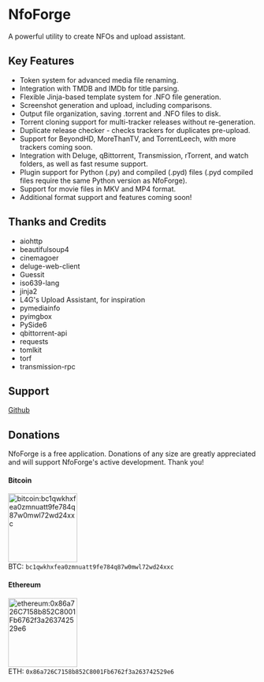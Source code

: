 # NfoForge

A powerful utility to create NFOs and upload assistant.

## Key Features

- Token system for advanced media file renaming.
- Integration with TMDB and IMDb for title parsing.
- Flexible Jinja-based template system for .NFO file generation.
- Screenshot generation and upload, including comparisons.
- Output file organization, saving .torrent and .NFO files to disk.
- Torrent cloning support for multi-tracker releases without re-generation.
- Duplicate release checker - checks trackers for duplicates pre-upload.
- Support for BeyondHD, MoreThanTV, and TorrentLeech, with more trackers coming soon.
- Integration with Deluge, qBittorrent, Transmission, rTorrent, and watch folders, as well as fast resume support.
- Plugin support for Python (.py) and compiled (.pyd) files (.pyd compiled files require the same Python version as NfoForge).
- Support for movie files in MKV and MP4 format.
- Additional format support and features coming soon!

## Thanks and Credits

- aiohttp
- beautifulsoup4
- cinemagoer
- deluge-web-client
- Guessit
- iso639-lang
- jinja2
- L4G's Upload Assistant, for inspiration
- pymediainfo
- pyimgbox
- PySide6
- qbittorrent-api
- requests
- tomlkit
- torf
- transmission-rpc

## Support

[Github](https://github.com/jesterr0/NfoForge)

## Donations

NfoForge is a free application. Donations of any size are greatly appreciated and will support NfoForge's active development. Thank you!

#### Bitcoin

<img src="https://github.com/user-attachments/assets/88b7643f-8567-4d6d-ade4-13d725490062" alt="bitcoin:bc1qwkhxfea0zmnuatt9fe784q87w0mwl72wd24xxc" width="140">\
BTC: `bc1qwkhxfea0zmnuatt9fe784q87w0mwl72wd24xxc`

#### Ethereum

<img src="https://github.com/user-attachments/assets/e34fa9d4-531f-4586-9deb-47413861279a" alt="ethereum:0x86a726C7158b852C8001Fb6762f3a263742529e6" width="140">\
ETH: `0x86a726C7158b852C8001Fb6762f3a263742529e6`
